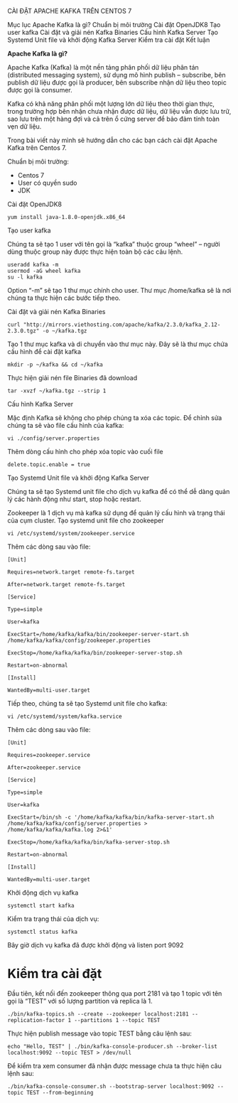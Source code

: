 CÀI ĐẶT APACHE KAFKA TRÊN CENTOS 7

Mục lục
Apache Kafka là gì?
Chuẩn bị môi trường
Cài đặt OpenJDK8
Tạo user kafka
Cài đặt và giải nén Kafka Binaries
Cấu hình Kafka Server
Tạo Systemd Unit file và khởi động Kafka Server
Kiểm tra cài đặt
Kết luận

**Apache Kafka là gì?**

Apache Kafka (Kafka) là một nền tảng phân phối dữ liệu phân tán (distributed messaging system), sử dụng mô hình publish – subscribe, bên publish dữ liệu được gọi là producer, bên subscribe nhận dữ liệu theo topic được gọi là consumer. 

Kafka có khả năng phân phối một lượng lớn dữ liệu theo thời gian thực, trong trường hợp bên nhận chưa nhận được dữ liệu, dữ liệu vẫn được lưu trữ, sao lưu trên một hàng đợi và cả trên ổ cứng server để bảo đảm tính toàn vẹn dữ liệu. 

Trong bài viết này mình sẽ hướng dẫn cho các bạn cách cài đặt Apache Kafka trên Centos 7.

Chuẩn bị môi trường:
* Centos 7
* User có quyền sudo
* JDK

Cài đặt OpenJDK8
```
yum install java-1.8.0-openjdk.x86_64
```

Tạo user kafka

Chúng ta sẽ tạo 1 user với tên gọi là “kafka” thuộc group “wheel” – người dùng thuộc group này được thực hiện toàn bộ các câu lệnh.

```
useradd kafka -m
usermod -aG wheel kafka
su -l kafka
```

Option “-m” sẽ tạo 1 thư mục chính cho user. Thư mục /home/kafka sẽ là nơi chúng ta thực hiện các bước tiếp theo.

Cài đặt và giải nén Kafka Binaries
```
curl "http://mirrors.viethosting.com/apache/kafka/2.3.0/kafka_2.12-2.3.0.tgz" -o ~/kafka.tgz
```

Tạo 1 thư mục kafka và di chuyển vào thư mục này. Đây sẽ là thư mục chứa cấu hình để cài đặt kafka
```
mkdir -p ~/kafka && cd ~/kafka
```

Thực hiện giải nén file Binaries đã download
```
tar -xvzf ~/kafka.tgz --strip 1
```

Cấu hình Kafka Server

Mặc định Kafka sẽ không cho phép chúng ta xóa các topic. Để chỉnh sửa chúng ta sẽ vào file cấu hình của kafka:

```
vi ./config/server.properties
```

Thêm dòng cấu hình cho phép xóa topic vào cuối file
```
delete.topic.enable = true
```

Tạo Systemd Unit file và khởi động Kafka Server

Chúng ta sẽ tạo Systemd unit file cho dịch vụ kafka để có thể dễ dàng quản lý các hành động như start, stop hoặc restart. 

Zookeeper là 1 dịch vụ mà kafka sử dụng để quản lý cấu hình và trạng thái của cụm cluster. Tạo systemd unit file cho zookeeper
```
vi /etc/systemd/system/zookeeper.service
```

Thêm các dòng sau vào file:
```
[Unit]

Requires=network.target remote-fs.target

After=network.target remote-fs.target

[Service]

Type=simple

User=kafka

ExecStart=/home/kafka/kafka/bin/zookeeper-server-start.sh /home/kafka/kafka/config/zookeeper.properties

ExecStop=/home/kafka/kafka/bin/zookeeper-server-stop.sh

Restart=on-abnormal

[Install]

WantedBy=multi-user.target
```

Tiếp theo, chúng ta sẽ tạo Systemd unit file cho kafka:
```
vi /etc/systemd/system/kafka.service
```

Thêm các dòng sau vào file:
```
[Unit]

Requires=zookeeper.service

After=zookeeper.service

[Service]

Type=simple

User=kafka

ExecStart=/bin/sh -c '/home/kafka/kafka/bin/kafka-server-start.sh /home/kafka/kafka/config/server.properties > /home/kafka/kafka/kafka.log 2>&1'

ExecStop=/home/kafka/kafka/bin/kafka-server-stop.sh

Restart=on-abnormal

[Install]

WantedBy=multi-user.target
```

Khởi động dịch vụ kafka
```
systemctl start kafka
```

Kiểm tra trạng thái của dịch vụ:
```
systemctl status kafka
```

Bây giờ dịch vụ kafka đã được khởi động và listen port 9092

# Kiểm tra cài đặt

Đầu tiên, kết nối đến zookeeper thông qua port 2181 và tạo 1 topic với tên gọi là “TEST” với số lượng partition và replica là 1.
```
./bin/kafka-topics.sh --create --zookeeper localhost:2181 --replication-factor 1 --partitions 1 --topic TEST
```

Thực hiện publish message vào topic TEST bằng câu lệnh sau:
```
echo "Hello, TEST" | ./bin/kafka-console-producer.sh --broker-list localhost:9092 --topic TEST > /dev/null
```

Để kiểm tra xem consumer đã nhận được message chưa ta thực hiện câu lệnh sau:
```
./bin/kafka-console-consumer.sh --bootstrap-server localhost:9092 --topic TEST --from-beginning
```
